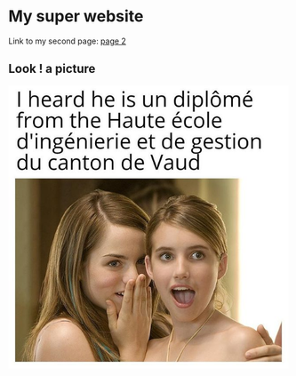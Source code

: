 # My super website

Link to my second page: [page 2](./page/page.md)

## Look ! a picture
![Un meme](./photo.jpg)